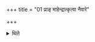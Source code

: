 +++
title = "01 प्राङ् माहेन्द्रात्कृत्वा नैवारे"

+++

<details><summary>थिते</summary>

प्राङ् माहेन्द्रात्कृत्वा नैवारे सर्पिरानीय चात्वालेऽवदधाति १
</details>
